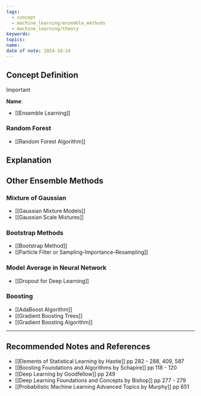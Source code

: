 ```yaml
---
tags:
  - concept
  - machine_learning/ensemble_methods
  - machine_learning/theory
keywords: 
topics: 
name: 
date of note: 2024-10-24
---
```


## Concept Definition

>[!important]
>**Name**: 



- [[Ensemble Learning]]


### Random Forest

- [[Random Forest Algorithm]]


## Explanation







## Other Ensemble Methods

### Mixture of Gaussian

- [[Gaussian Mixture Models]]
- [[Gaussian Scale Mixtures]]

### Bootstrap Methods

- [[Bootstrap Method]]
- [[Particle Filter or Sampling-Importance-Resampling]]

### Model Average in Neural Network

- [[Dropout for Deep Learning]]

### Boosting

- [[AdaBoost Algorithm]]
- [[Gradient Boosting Trees]]
- [[Gradient Boosting Algorithm]]


-----------
##  Recommended Notes and References








- [[Elements of Statistical Learning by Hastie]] pp 282 - 288, 409, 587
- [[Boosting Foundations and Algorithms by Schapire]] pp 118 - 120
- [[Deep Learning by Goodfellow]] pp 249
- [[Deep Learning Foundations and Concepts by Bishop]] pp 277 - 279
- [[Probabilistic Machine Learning Advanced Topics by Murphy]] pp 651
